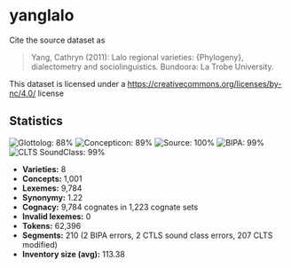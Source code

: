 # yanglalo

Cite the source dataset as

> Yang, Cathryn (2011): Lalo regional varieties: {Phylogeny}, dialectometry and sociolinguistics. Bundoora: La Trobe University.

This dataset is licensed under a https://creativecommons.org/licenses/by-nc/4.0/ license

## Statistics



![Glottolog: 88%](https://img.shields.io/badge/Glottolog-88%25-yellowgreen.svg "Glottolog: 88%")
![Concepticon: 89%](https://img.shields.io/badge/Concepticon-89%25-yellowgreen.svg "Concepticon: 89%")
![Source: 100%](https://img.shields.io/badge/Source-100%25-brightgreen.svg "Source: 100%")
![BIPA: 99%](https://img.shields.io/badge/BIPA-99%25-brightgreen.svg "BIPA: 99%")
![CLTS SoundClass: 99%](https://img.shields.io/badge/CLTS%20SoundClass-99%25-brightgreen.svg "CLTS SoundClass: 99%")

- **Varieties:** 8
- **Concepts:** 1,001
- **Lexemes:** 9,784
- **Synonymy:** 1.22
- **Cognacy:** 9,784 cognates in 1,223 cognate sets
- **Invalid lexemes:** 0
- **Tokens:** 62,396
- **Segments:** 210 (2 BIPA errors, 2 CTLS sound class errors, 207 CLTS modified)
- **Inventory size (avg):** 113.38